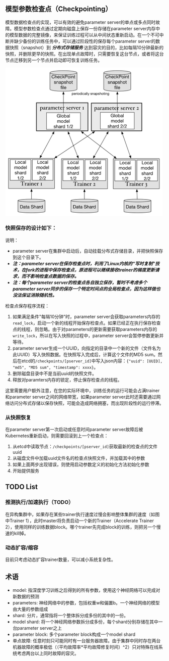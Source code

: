 ## 模型参数检查点（Checkpointing）
模型数据检查点的实现，可以有效的避免parameter server的单点或多点同时故障。模型参数检查点通过定期向磁盘上保存一份存储在parameter server内存中的模型数据的完整镜像，来保证训练过程可以从中间状态重新启动。在一个不可中断并缺少备份的训练任务中，可以通过阶段性的保存每个parameter server的数据快照（snapshot）到 ***分布式存储服务*** 达到容灾的目的，比如每隔10分钟最新的快照，并删除更早的快照。在出现单点故障时，只需要恢复这台节点，或者将这台节点迁移到另一个节点并启动即可恢复训练任务。

<img src="src/checkpointing.png" width="500"/>

### 快照保存的设计如下：

说明：

* parameter server在集群中启动后，自动挂载分布式存储目录，并把快照保存到这个目录下。
* ***注：parameter server在保存检查点时，利用了Linux内核的“写时复制”技术，在fork的进程中保存检查点，原进程可以继续接收trainer的梯度更新请求，而不影响检查点数据的保存。***
* ***注：每个parameter server的检查点各自独立保存，暂时不考虑多个parameter server同步的保存一个特定时间点的全局检查点，因为这样做也没法保证消除随机性。***

检查点保存程序流程：

1. 如果满足条件"每隔10分钟"时，parameter server会获取parameters内存的`read_lock`，启动一个新的线程开始保存检查点。如果已经正在执行保存检查点的线程，则忽略。由于对parameters的更新需要获取parameters内存的`write_lock`，所以在写入快照的过程中，parameter server会暂停参数更新并等待。
2. parameter server生成一个UUID，向指定的目录中一个新的文件（文件名为此UUID）写入快照数据。在快照写入完成后，计算这个文件的MD5 sum。然后在etcd的`/checkpoints/[pserver_id]`中写入json内容：`{"uuid": [UUID], "md5", "MD5 sum", "timestamp": xxxx}`。
3. 删除磁盘目录中不是当前uuid的快照文件。
4. 释放对paramters内存的锁定，停止保存检查点的线程。

这里需要用户额外注意，在您的实际环境中，训练任务的运行可能会占满trainer和parameter server之间的网络带宽，如果parameter server此时还需要通过网络访问分布式存储以保存快照，可能会造成网络拥塞，而出现阶段性的运行停滞。

### 从快照恢复

在parameter server第一次启动或任意时间parameter server故障后被Kubernetes重新启动，则需要回滚到上一个检查点：

  1. 从etcd中读取节点：`/checkpoints/[pserver_id]`获取最新的检查点的文件uuid
  1. 从磁盘文件中加载uuid文件名的检查点快照文件，并加载其中的参数
  1. 如果上面两步出现错误，则使用启动参数定义的初始化方法初始化参数
  1. 开始提供服务

## TODO List
### 推测执行/加速执行（TODO）
在异构集群中，如果存在某些trainer执行速度过慢会影响整体集群的速度（如图中Trainer 1），此时master将负责启动一个新的Trainer（Accelerate Trainer 2），使用同样的训练数据block。哪个trainer先完成block的训练，则把另一个慢速的kill掉。

### 动态扩容/缩容
目前只考虑动态扩容trainer数量，可以减小系统复杂性。

## 术语
* model: 指深度学习训练之后得到的所有参数，使用这个神经网络可以完成对新数据的预测
* parameters: 神经网络中的参数，包括权重w和偏置b。一个神经网络的模型由大量的参数组成
* shard: 分片，通常指将一个整体拆分成多份的其中的一份。
* model shard: 将一个神经网络参数拆分成多份，每个shard分别存储在其中一台parameter server之上
* parameter block: 多个parameter block构成一个model shard
* 单点故障: 任意时刻只可能同时有一台服务器故障。由于集群中同时存在两台机器故障的概率极低（（平均故障率*平均故障修复时间）^2）只对特殊在线系统考虑两台以上同时故障的容灾。
